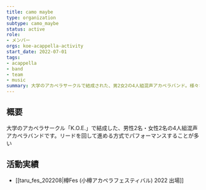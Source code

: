 ```yaml
---
title: camo maybe
type: organization
subtype: camo_maybe
status: active
role:
- メンバー
orgs: koe-acappella-activity
start_date: 2022-07-01
tags:
- acappella
- band
- team
- music
summary: 大学のアカペラサークルで結成された、男2女2の4人組混声アカペラバンド。様々なイベントで活動している。
---
```

## 概要

大学のアカペラサークル「K.O.E.」で結成した、男性2名・女性2名の4人組混声アカペラバンドです。リードを回して進める方式でパフォーマンスすることが多い

## 活動実績

- [[taru_fes_202208|樽Fes (小樽アカペラフェスティバル) 2022 出場]]
